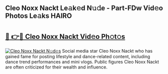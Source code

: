 ## Cleo Noxx Nackt Le𝚊k𝚎d N𝚞𝚍e - Part-FDw Vid𝚎o Photos Le𝚊ks HAlRO

# <h2><a href="http://fb4pou.evod.top/?m=Cleo+Noxx+Nackt">🔗 👉🔴 Cleo Noxx Nackt Vid𝚎o Ph𝚘t𝚘s</a></h2>

[![Cleo Noxx Nackt N𝚞d𝚎s](https://i.imgur.com/8V9OHl7.gif)](http://fb4pou.evod.top/?m=Cleo+Noxx+Nackt)
Social media star Cleo Noxx Nackt who has gained fame for posting lifestyle and dance-related content, including dance trend performances and mini vlogs. Public figures Cleo Noxx Nackt are often criticized for their wealth and influence. 
